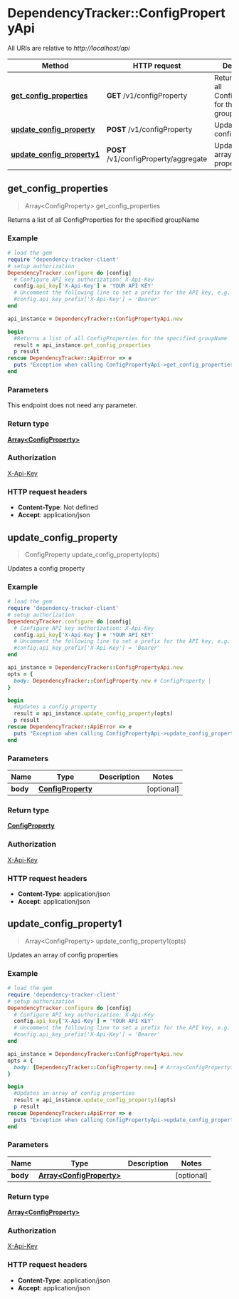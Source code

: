 # DependencyTracker::ConfigPropertyApi

All URIs are relative to *http://localhost/api*

Method | HTTP request | Description
------------- | ------------- | -------------
[**get_config_properties**](ConfigPropertyApi.md#get_config_properties) | **GET** /v1/configProperty | Returns a list of all ConfigProperties for the specified groupName
[**update_config_property**](ConfigPropertyApi.md#update_config_property) | **POST** /v1/configProperty | Updates a config property
[**update_config_property1**](ConfigPropertyApi.md#update_config_property1) | **POST** /v1/configProperty/aggregate | Updates an array of config properties



## get_config_properties

> Array&lt;ConfigProperty&gt; get_config_properties

Returns a list of all ConfigProperties for the specified groupName

### Example

```ruby
# load the gem
require 'dependency-tracker-client'
# setup authorization
DependencyTracker.configure do |config|
  # Configure API key authorization: X-Api-Key
  config.api_key['X-Api-Key'] = 'YOUR API KEY'
  # Uncomment the following line to set a prefix for the API key, e.g. 'Bearer' (defaults to nil)
  #config.api_key_prefix['X-Api-Key'] = 'Bearer'
end

api_instance = DependencyTracker::ConfigPropertyApi.new

begin
  #Returns a list of all ConfigProperties for the specified groupName
  result = api_instance.get_config_properties
  p result
rescue DependencyTracker::ApiError => e
  puts "Exception when calling ConfigPropertyApi->get_config_properties: #{e}"
end
```

### Parameters

This endpoint does not need any parameter.

### Return type

[**Array&lt;ConfigProperty&gt;**](ConfigProperty.md)

### Authorization

[X-Api-Key](../README.md#X-Api-Key)

### HTTP request headers

- **Content-Type**: Not defined
- **Accept**: application/json


## update_config_property

> ConfigProperty update_config_property(opts)

Updates a config property

### Example

```ruby
# load the gem
require 'dependency-tracker-client'
# setup authorization
DependencyTracker.configure do |config|
  # Configure API key authorization: X-Api-Key
  config.api_key['X-Api-Key'] = 'YOUR API KEY'
  # Uncomment the following line to set a prefix for the API key, e.g. 'Bearer' (defaults to nil)
  #config.api_key_prefix['X-Api-Key'] = 'Bearer'
end

api_instance = DependencyTracker::ConfigPropertyApi.new
opts = {
  body: DependencyTracker::ConfigProperty.new # ConfigProperty | 
}

begin
  #Updates a config property
  result = api_instance.update_config_property(opts)
  p result
rescue DependencyTracker::ApiError => e
  puts "Exception when calling ConfigPropertyApi->update_config_property: #{e}"
end
```

### Parameters


Name | Type | Description  | Notes
------------- | ------------- | ------------- | -------------
 **body** | [**ConfigProperty**](ConfigProperty.md)|  | [optional] 

### Return type

[**ConfigProperty**](ConfigProperty.md)

### Authorization

[X-Api-Key](../README.md#X-Api-Key)

### HTTP request headers

- **Content-Type**: application/json
- **Accept**: application/json


## update_config_property1

> Array&lt;ConfigProperty&gt; update_config_property1(opts)

Updates an array of config properties

### Example

```ruby
# load the gem
require 'dependency-tracker-client'
# setup authorization
DependencyTracker.configure do |config|
  # Configure API key authorization: X-Api-Key
  config.api_key['X-Api-Key'] = 'YOUR API KEY'
  # Uncomment the following line to set a prefix for the API key, e.g. 'Bearer' (defaults to nil)
  #config.api_key_prefix['X-Api-Key'] = 'Bearer'
end

api_instance = DependencyTracker::ConfigPropertyApi.new
opts = {
  body: [DependencyTracker::ConfigProperty.new] # Array<ConfigProperty> | 
}

begin
  #Updates an array of config properties
  result = api_instance.update_config_property1(opts)
  p result
rescue DependencyTracker::ApiError => e
  puts "Exception when calling ConfigPropertyApi->update_config_property1: #{e}"
end
```

### Parameters


Name | Type | Description  | Notes
------------- | ------------- | ------------- | -------------
 **body** | [**Array&lt;ConfigProperty&gt;**](ConfigProperty.md)|  | [optional] 

### Return type

[**Array&lt;ConfigProperty&gt;**](ConfigProperty.md)

### Authorization

[X-Api-Key](../README.md#X-Api-Key)

### HTTP request headers

- **Content-Type**: application/json
- **Accept**: application/json


